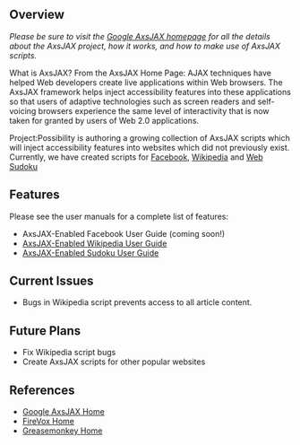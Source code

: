 ## Overview ##

_Please be sure to visit the [Google AxsJAX homepage](http://code.google.com/p/google-axsjax/) for all the details about the AxsJAX project, how it works, and how to make use of AxsJAX scripts._

What is AxsJAX? From the AxsJAX Home Page: AJAX techniques have helped Web developers create live applications within Web browsers. The AxsJAX framework helps inject accessibility features into these applications so that users of adaptive technologies such as screen readers and self-voicing browsers experience the same level of interactivity that is now taken for granted by users of Web 2.0 applications.

Project:Possibility is authoring a growing collection of AxsJAX scripts which will inject accessibility features into websites which did not previously exist. Currently, we have created scripts for [Facebook](http://facebook.com/), [Wikipedia](http://wikipedia.org/) and [Web Sudoku](http://view.websudoku.com/)

## Features ##

Please see the user manuals for a complete list of features:

  * AxsJAX-Enabled Facebook User Guide (coming soon!)
  * [AxsJAX-Enabled Wikipedia User Guide](http://projectpossibility.org/projects/axsjax/docs/wikipedia_userguide.htm)
  * [AxsJAX-Enabled Sudoku User Guide](http://projectpossibility.org/projects/axsjax/docs/sudoku_userguide.htm)

## Current Issues ##

  * Bugs in Wikipedia script prevents access to all article content.

## Future Plans ##

  * Fix Wikipedia script bugs
  * Create AxsJAX scripts for other popular websites

## References ##

  * [Google AxsJAX Home](http://code.google.com/p/google-axsjax/)
  * [FireVox Home](http://firevox.clcworld.net/)
  * [Greasemonkey Home](http://www.greasespot.net/)